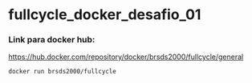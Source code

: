 # fullcycle_docker_desafio_01

### Link para docker hub:

https://hub.docker.com/repository/docker/brsds2000/fullcycle/general


```
docker run brsds2000/fullcycle
```
